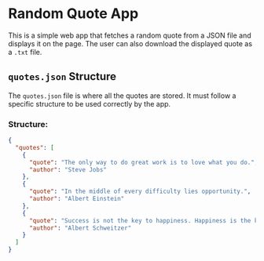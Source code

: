 # Random Quote App

This is a simple web app that fetches a random quote from a JSON file and displays it on the page. The user can also download the displayed quote as a `.txt` file.

## `quotes.json` Structure

The `quotes.json` file is where all the quotes are stored. It must follow a specific structure to be used correctly by the app.

### Structure:

```json
{
  "quotes": [
    {
      "quote": "The only way to do great work is to love what you do.",
      "author": "Steve Jobs"
    },
    {
      "quote": "In the middle of every difficulty lies opportunity.",
      "author": "Albert Einstein"
    },
    {
      "quote": "Success is not the key to happiness. Happiness is the key to success.",
      "author": "Albert Schweitzer"
    }
  ]
}
